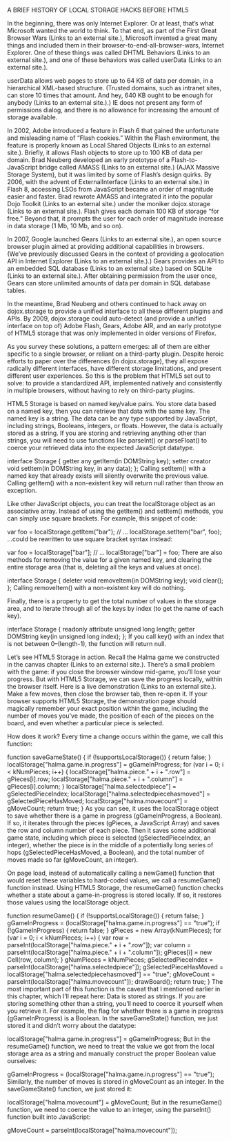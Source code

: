 A BRIEF HISTORY OF LOCAL STORAGE HACKS BEFORE HTML5


In the beginning, there was only Internet Explorer. Or at least, that’s what Microsoft wanted the world to think. To that end, as part of the First Great Browser Wars (Links to an external site.), Microsoft invented a great many things and included them in their browser-to-end-all-browser-wars, Internet Explorer. One of these things was called DHTML Behaviors (Links to an external site.), and one of these behaviors was called userData (Links to an external site.).

userData allows web pages to store up to 64 KB of data per domain, in a hierarchical XML-based structure. (Trusted domains, such as intranet sites, can store 10 times that amount. And hey, 640 KB ought to be enough for anybody (Links to an external site.).) IE does not present any form of permissions dialog, and there is no allowance for increasing the amount of storage available.

In 2002, Adobe introduced a feature in Flash 6 that gained the unfortunate and misleading name of “Flash cookies.” Within the Flash environment, the feature is properly known as Local Shared Objects (Links to an external site.). Briefly, it allows Flash objects to store up to 100 KB of data per domain. Brad Neuberg developed an early prototype of a Flash-to-JavaScript bridge called AMASS (Links to an external site.) (AJAX Massive Storage System), but it was limited by some of Flash’s design quirks. By 2006, with the advent of ExternalInterface (Links to an external site.) in Flash 8, accessing LSOs from JavaScript became an order of magnitude easier and faster. Brad rewrote AMASS and integrated it into the popular Dojo Toolkit (Links to an external site.) under the moniker dojox.storage (Links to an external site.). Flash gives each domain 100 KB of storage “for free.” Beyond that, it prompts the user for each order of magnitude increase in data storage (1 Mb, 10 Mb, and so on).

In 2007, Google launched Gears (Links to an external site.), an open source browser plugin aimed at providing additional capabilities in browsers. (We’ve previously discussed Gears in the context of providing a geolocation API in Internet Explorer (Links to an external site.).) Gears provides an API to an embedded SQL database (Links to an external site.) based on SQLite (Links to an external site.). After obtaining permission from the user once, Gears can store unlimited amounts of data per domain in SQL database tables.

In the meantime, Brad Neuberg and others continued to hack away on dojox.storage to provide a unified interface to all these different plugins and APIs. By 2009, dojox.storage could auto-detect (and provide a unified interface on top of) Adobe Flash, Gears, Adobe AIR, and an early prototype of HTML5 storage that was only implemented in older versions of Firefox.

As you survey these solutions, a pattern emerges: all of them are either specific to a single browser, or reliant on a third-party plugin. Despite heroic efforts to paper over the differences (in dojox.storage), they all expose radically different interfaces, have different storage limitations, and present different user experiences. So this is the problem that HTML5 set out to solve: to provide a standardized API, implemented natively and consistently in multiple browsers, without having to rely on third-party plugins.

 

 

HTML5 Storage is based on named key/value pairs. You store data based on a named key, then you can retrieve that data with the same key. The named key is a string. The data can be any type supported by JavaScript, including strings, Booleans, integers, or floats. However, the data is actually stored as a string. If you are storing and retrieving anything other than strings, you will need to use functions like parseInt() or parseFloat() to coerce your retrieved data into the expected JavaScript datatype.

interface Storage {
  getter any getItem(in DOMString key);
  setter creator void setItem(in DOMString key, in any data);
};
Calling setItem() with a named key that already exists will silently overwrite the previous value. Calling getItem() with a non-existent key will return null rather than throw an exception.

Like other JavaScript objects, you can treat the localStorage object as an associative array. Instead of using the getItem() and setItem() methods, you can simply use square brackets. For example, this snippet of code:

var foo = localStorage.getItem("bar");
// ...
localStorage.setItem("bar", foo);
…could be rewritten to use square bracket syntax instead:

var foo = localStorage["bar"];
// ...
localStorage["bar"] = foo;
There are also methods for removing the value for a given named key, and clearing the entire storage area (that is, deleting all the keys and values at once).

interface Storage {
  deleter void removeItem(in DOMString key);
  void clear();
};
Calling removeItem() with a non-existent key will do nothing.

Finally, there is a property to get the total number of values in the storage area, and to iterate through all of the keys by index (to get the name of each key).

interface Storage {
  readonly attribute unsigned long length;
  getter DOMString key(in unsigned long index);
};
If you call key() with an index that is not between 0–(length-1), the function will return null.

 

Let’s see HTML5 Storage in action. Recall the Halma game we constructed in the canvas chapter (Links to an external site.). There’s a small problem with the game: if you close the browser window mid-game, you’ll lose your progress. But with HTML5 Storage, we can save the progress locally, within the browser itself. Here is a live demonstration (Links to an external site.). Make a few moves, then close the browser tab, then re-open it. If your browser supports HTML5 Storage, the demonstration page should magically remember your exact position within the game, including the number of moves you’ve made, the position of each of the pieces on the board, and even whether a particular piece is selected.

How does it work? Every time a change occurs within the game, we call this function:

function saveGameState() {
    if (!supportsLocalStorage()) { return false; }
    localStorage["halma.game.in.progress"] = gGameInProgress;
    for (var i = 0; i < kNumPieces; i++) {
	localStorage["halma.piece." + i + ".row"] = gPieces[i].row;
	localStorage["halma.piece." + i + ".column"] = gPieces[i].column;
    }
    localStorage["halma.selectedpiece"] = gSelectedPieceIndex;
    localStorage["halma.selectedpiecehasmoved"] = gSelectedPieceHasMoved;
    localStorage["halma.movecount"] = gMoveCount;
    return true;
}
As you can see, it uses the localStorage object to save whether there is a game in progress (gGameInProgress, a Boolean). If so, it iterates through the pieces (gPieces, a JavaScript Array) and saves the row and column number of each piece. Then it saves some additional game state, including which piece is selected (gSelectedPieceIndex, an integer), whether the piece is in the middle of a potentially long series of hops (gSelectedPieceHasMoved, a Boolean), and the total number of moves made so far (gMoveCount, an integer).

On page load, instead of automatically calling a newGame() function that would reset these variables to hard-coded values, we call a resumeGame() function instead. Using HTML5 Storage, the resumeGame() function checks whether a state about a game-in-progress is stored locally. If so, it restores those values using the localStorage object.

function resumeGame() {
    if (!supportsLocalStorage()) { return false; }
    gGameInProgress = (localStorage["halma.game.in.progress"] == "true");
    if (!gGameInProgress) { return false; }
    gPieces = new Array(kNumPieces);
    for (var i = 0; i < kNumPieces; i++) {
	var row = parseInt(localStorage["halma.piece." + i + ".row"]);
	var column = parseInt(localStorage["halma.piece." + i + ".column"]);
	gPieces[i] = new Cell(row, column);
    }
    gNumPieces = kNumPieces;
    gSelectedPieceIndex = parseInt(localStorage["halma.selectedpiece"]);
    gSelectedPieceHasMoved = localStorage["halma.selectedpiecehasmoved"] == "true";
    gMoveCount = parseInt(localStorage["halma.movecount"]);
    drawBoard();
    return true;
}
The most important part of this function is the caveat that I mentioned earlier in this chapter, which I’ll repeat here: Data is stored as strings. If you are storing something other than a string, you’ll need to coerce it yourself when you retrieve it. For example, the flag for whether there is a game in progress (gGameInProgress) is a Boolean. In the saveGameState() function, we just stored it and didn’t worry about the datatype:

localStorage["halma.game.in.progress"] = gGameInProgress;
But in the resumeGame() function, we need to treat the value we got from the local storage area as a string and manually construct the proper Boolean value ourselves:

gGameInProgress = (localStorage["halma.game.in.progress"] == "true");
Similarly, the number of moves is stored in gMoveCount as an integer. In the saveGameState() function, we just stored it:

localStorage["halma.movecount"] = gMoveCount;
But in the resumeGame() function, we need to coerce the value to an integer, using the parseInt() function built into JavaScript:

gMoveCount = parseInt(localStorage["halma.movecount"]);
